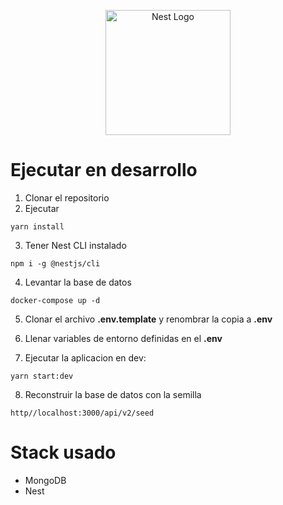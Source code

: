 <p align="center">
  <a href="http://nestjs.com/" target="blank"><img src="https://nestjs.com/img/logo-small.svg" width="200" alt="Nest Logo" /></a>
</p>

# Ejecutar en desarrollo

1. Clonar el repositorio
2. Ejecutar
```
yarn install
```
3. Tener Nest CLI instalado
```
npm i -g @nestjs/cli
```

4. Levantar la base de datos
```
docker-compose up -d
```
5. Clonar el archivo __.env.template__ y renombrar la copia a __.env__

6. Llenar variables de entorno definidas en el __.env__

7. Ejecutar la aplicacion en dev:
```
yarn start:dev
```
8. Reconstruir la base de datos con la semilla
```
http//localhost:3000/api/v2/seed
```

# Stack usado
* MongoDB
* Nest